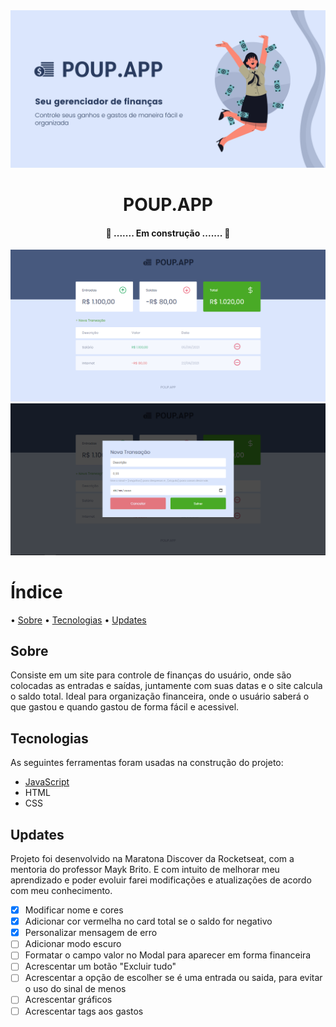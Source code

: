 <img src="./assets/README/poup.app.banner.png" alt="Banner POUP.APP">

<h1 align="center">POUP.APP</h1>

<h4 align="center"> 
	🚧  ....... Em construção .......  🚧
</h4>

<img src="./assets/README/site (2).png" alt="Print do site">
<img src="./assets/README/site (1).png" alt="Print do site">

# Índice

• <a href="#objetivo">Sobre</a>
• <a href="#tecnologias">Tecnologias</a>
• <a href="#updates">Updates</a>

## Sobre

Consiste em um site para controle de finanças do usuário, onde são colocadas as entradas e saídas, juntamente com suas datas e o site calcula o saldo total.
Ideal para organização financeira, onde o usuário saberá o que gastou e quando gastou de forma fácil e acessivel.

## Tecnologias

As seguintes ferramentas foram usadas na construção do projeto:

- [JavaScript](https://www.javascript.com/)
- HTML
- CSS

## Updates

Projeto foi desenvolvido na Maratona Discover da Rocketseat, com a mentoria do professor Mayk Brito. E com intuito de melhorar meu aprendizado e poder evoluir farei modificações e atualizações de acordo com meu conhecimento.

- [x] Modificar nome e cores
- [x] Adicionar cor vermelha no card total se o saldo for negativo
- [x] Personalizar mensagem de erro
- [ ] Adicionar modo escuro
- [ ] Formatar o campo valor no Modal para aparecer em forma financeira
- [ ] Acrescentar um botão "Excluir tudo"
- [ ] Acrescentar a opção de escolher se é uma entrada ou saida, para evitar o uso do sinal de menos
- [ ] Acrescentar gráficos
- [ ] Acrescentar tags aos gastos
